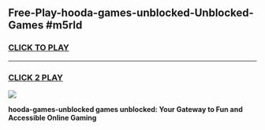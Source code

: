 
## Free-Play-hooda-games-unblocked-Unblocked-Games #m5rld
<h3>
<a href="https://news.freeplayer.one?title=hooda-games-unblocked&ref=8M">CLICK TO PLAY</a></h3>
<hr>

<h3>
<a href="https://news.freeplayer.one?title=hooda-games-unblocked&ref=8M">CLICK 2 PLAY</a>
  
</h3>

<a href="https://news.freeplayer.one?title=hooda-games-unblocked&ref=8M"><img src="https://clearcache.store/games.png"></a>


**hooda-games-unblocked games unblocked: Your Gateway to Fun and Accessible Online Gaming**
